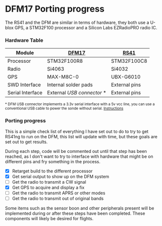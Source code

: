 # DFM17 Porting progress
The RS41 and the DFM are similar in terms of hardware, they both use a U-blox GPS, a STM32F100 processor and a Silicon Labs EZRadioPRO radio IC.

### Hardware Table

| Module           | [DFM17](https://wiki.recessim.com/view/DFM-17_Radiosonde) | [RS41](https://github.com/bazjo/RS41_Hardware) |
|------------------|-----------------------------------------------------------|------------------------------------------------|
| Processor        | STM32F100R8                                               | STM32F100C8                                    |
| Radio            | Si4063                                                    | Si4032                                         |
| GPS              | MAX-M8C-0                                                 | UBX-G6010                                      |
| SWD Interface    | Internal solder pads                                      | External pins                                  |
| Serial Interface | External *USB connector* &ast;                            | External pins                                  |

<sub>&ast; DFM USB connector implements a 3.3v serial interface with a 5v vcc line, you can use a conventional USB cable to power the sonde without serial. [Instructions](https://gist.github.com/MrARM/b09b71e6d3cb35c113658e19d755f0f5)<sub>

### Porting progress
This is a simple check list of everything I have set out to do to try to get RS41ng to run on the DFM, this list will update with time, but these goals are set out to get results.

During each step, code will be commented out until that step has been reached, as I don't want to try to interface with hardware that might be on different pins and fry something in the process.

* [X] Retarget build to the different processor
* [X] Get serial output to show up on the DFM system
* [ ] Get the radio to transmit a CW signal
* [X] Get GPS to acquire and display a fix
* [ ] Get the radio to transmit APRS or other modes
* [ ] Get the radio to transmit out of original bands

Some items such as the sensor boon and other peripherals present will be implemented during or after these steps have been completed. These components will likely be desired for flights.